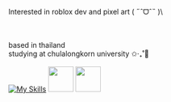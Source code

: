 
Interested in roblox dev and pixel art ( ˶ˆᗜˆ˵ )\
<!--Looking into game dev and flutter soon ✩‧₊˚🎐\-->
<br/><br/>
based in thailand <image src="https://upload.wikimedia.org/wikipedia/commons/thumb/a/a9/Flag_of_Thailand.svg/500px-Flag_of_Thailand.svg.png" height=10>\
studying at chulalongkorn university ✩‧₊˚🎐
<br/><br/>
[![My Skills](https://skillicons.dev/icons?i=robloxstudio,lua,python,c)](https://skillicons.dev) <image src="https://raw.githubusercontent.com/dominickjohn/aseprite-big-sur-icon/refs/heads/main/AsepriteSurIcon.png" height=50> <image src="https://upload.wikimedia.org/wikipedia/commons/thumb/0/0d/Inkscape_Logo.svg/192px-Inkscape_Logo.svg.png" height=50>
